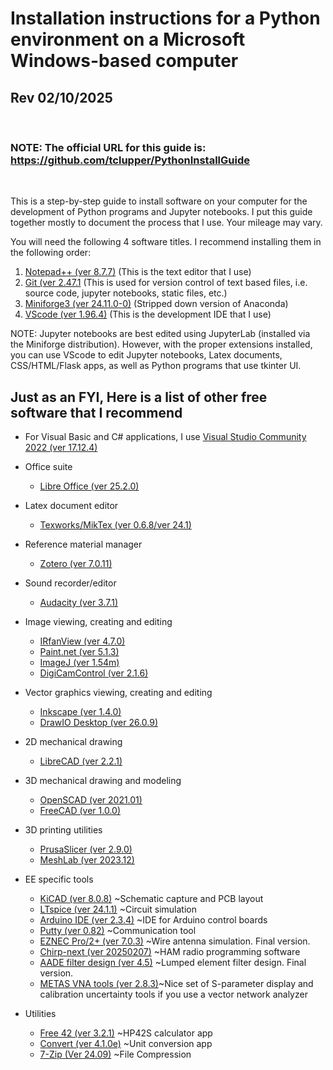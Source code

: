 # Installation instructions for a Python environment on a Microsoft Windows-based computer

## Rev 02/10/2025 
<br>

### NOTE: The official URL for this guide is:  https://github.com/tclupper/PythonInstallGuide 
<br>

This is a step-by-step guide to install software on your computer for the development of Python programs and Jupyter notebooks.  I put this guide together mostly to document the process that I use.  Your mileage may vary.

You will need the following 4 software titles. I recommend installing them in the following order:

1) [Notepad++ (ver 8.7.7)](NotepadPlusPlus.md) (This is the text editor that I use)
2) [Git (ver 2.47.1](Git.md)  (This is used for version control of text based files, i.e. source code, jupyter notebooks, static files, etc.)
3) [Miniforge3 (ver 24.11.0-0)](Miniforge.md)  (Stripped down version of Anaconda)
4) [VScode (ver 1.96.4)](VScode.md)  (This is the development IDE that I use)

NOTE: Jupyter notebooks are best edited using JupyterLab (installed via the Miniforge distribution).  However, with the proper extensions installed, you can use VScode to edit Jupyter notebooks, Latex documents, CSS/HTML/Flask apps, as well as Python programs that use tkinter UI.

## Just as an FYI, Here is a list of other free software that I recommend
* For Visual Basic and C# applications, I use [Visual Studio Community 2022 (ver 17.12.4)](https://visualstudio.microsoft.com/vs/community)

* Office suite

    * [Libre Office (ver 25.2.0)](https://www.libreoffice.org)
* Latex document editor
    * [Texworks/MikTex (ver 0.6.8/ver 24.1)](https://miktex.org/download)
* Reference material manager
    * [Zotero (ver 7.0.11)](https://www.zotero.org/download/)
* Sound recorder/editor
    * [Audacity (ver 3.7.1)](https://www.audacityteam.org)
* Image viewing, creating and editing
    * [IRfanView (ver 4.7.0)](https://www.irfanview.com)
    * [Paint.net (ver 5.1.3)](https://www.getpaint.net)
    * [ImageJ (ver 1.54m)](https://imagej.net/)
    * [DigiCamControl (ver 2.1.6)](https://www.digicamcontrol.com/download)
* Vector graphics viewing, creating and editing
    * [Inkscape (ver 1.4.0)](https://inkscape.org)
    * [DrawIO Desktop (ver 26.0.9)](https://github.com/jgraph/drawio-desktop/releases)
* 2D mechanical drawing
    * [LibreCAD (ver 2.2.1)](https://github.com/LibreCAD/LibreCAD/releases)
* 3D mechanical drawing and modeling
    * [OpenSCAD (ver 2021.01)](https://openscad.org/downloads.html)
    * [FreeCAD (ver 1.0.0)](https://www.freecadweb.org)
* 3D printing utilities
    * [PrusaSlicer (ver 2.9.0)](https://www.prusa3d.com/prusaslicer)
    * [MeshLab (ver 2023.12)](https://www.meshlab.net/#download)
* EE specific tools
    * [KiCAD (ver 8.0.8)](https://kicad.org/download/windows/) ~Schematic capture and PCB layout
    * [LTspice (ver 24.1.1)](https://www.analog.com/en/design-center/design-tools-and-calculators/ltspice-simulator.html) ~Circuit simulation
    * [Arduino IDE (ver 2.3.4)](https://www.arduino.cc/en/software) ~IDE for Arduino control boards
    * [Putty (ver 0.82)](https://www.putty.org) ~Communication tool
    * [EZNEC Pro/2+ (ver 7.0.3)](https://www.eznec.com/) ~Wire antenna simulation. Final version.
    * [Chirp-next (ver 20250207)](https://chirp.danplanet.com/projects/chirp/wiki/Download) ~HAM radio programming software
    * [AADE filter design (ver 4.5)](http://www.ke5fx.com/aadeflt.htm) ~Lumped element filter design. Final version.
    * [METAS VNA tools (ver 2.8.3)](https://www.metas.ch/metas/en/home/fabe/hochfrequenz/vna-tools.html)~Nice set of S-parameter display and calibration uncertainty tools if you use a vector network analyzer
* Utilities
    * [Free 42 (ver 3.2.1)](https://thomasokken.com/free42/) ~HP42S calculator app
    * [Convert (ver 4.1.0e)](https://joshmadison.com/convert-for-windows/) ~Unit conversion app
    * [7-Zip (Ver 24.09)](https://www.7-zip.org/) ~File Compression